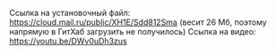 Ссылка на установочный файл: https://cloud.mail.ru/public/XH1E/Sdd812Sma (весит 26 Мб, поэтому напрямую в ГитХаб загрузить не получилось)
Ссылка на видео: https://youtu.be/DWv0uDh3zus

